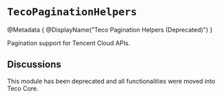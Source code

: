 # ``TecoPaginationHelpers``

@Metadata {
    @DisplayName("Teco Pagination Helpers (Deprecated)")
}

Pagination support for Tencent Cloud APIs.

## Discussions

This module has been deprecated and all functionalities were moved into Teco Core.
